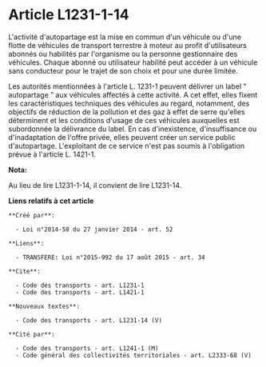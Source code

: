 # Article L1231-1-14

L'activité d'autopartage est la mise en commun d'un véhicule ou d'une flotte de véhicules de transport terrestre à moteur au
profit d'utilisateurs abonnés ou habilités par l'organisme ou la personne gestionnaire des véhicules. Chaque abonné ou
utilisateur habilité peut accéder à un véhicule sans conducteur pour le trajet de son choix et pour une durée limitée. 

Les autorités mentionnées à l'article L. 1231-1 peuvent délivrer un label " autopartage ” aux véhicules affectés à cette
activité. A cet effet, elles fixent les caractéristiques techniques des véhicules au regard, notamment, des objectifs de
réduction de la pollution et des gaz à effet de serre qu'elles déterminent et les conditions d'usage de ces véhicules
auxquelles est subordonnée la délivrance du label. En cas d'inexistence, d'insuffisance ou d'inadaptation de l'offre privée,
elles peuvent créer un service public d'autopartage. L'exploitant de ce service n'est pas soumis à l'obligation prévue à
l'article L. 1421-1.

**Nota:**

Au lieu de lire L1231-1-14, il convient de lire L1231-14.

**Liens relatifs à cet article**

	**Créé par**:

	  - Loi n°2014-58 du 27 janvier 2014 - art. 52

	**Liens**:

	  - TRANSFERE: Loi n°2015-992 du 17 août 2015 - art. 34

	**Cite**:

	  - Code des transports - art. L1231-1
	  - Code des transports - art. L1421-1

	**Nouveaux textes**:

	  - Code des transports - art. L1231-14 (V)

	**Cité par**:

	  - Code des transports - art. L1241-1 (M)
	  - Code général des collectivités territoriales - art. L2333-68 (V)

